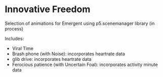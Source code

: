 # Innovative Freedom

Selection of animations for Emergent using p5.scenemanager library (in process)

Includes:

- Viral Time
- Brash phone (with Noise): incorporates heartrate data
- glib drive: incorporates heartrate data
- Ferocious patience (with Uncertain Foal): incorporates activity minute data